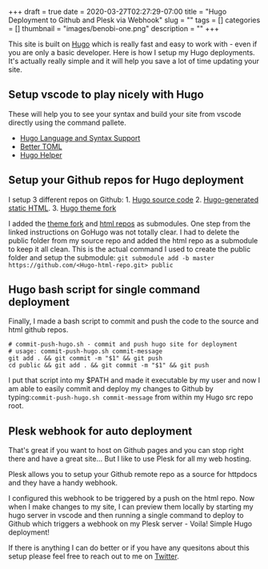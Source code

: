 +++ 
draft = true
date = 2020-03-27T02:27:29-07:00
title = "Hugo Deployment to Github and Plesk via Webhook"
slug = "" 
tags = []
categories = []
thumbnail = "images/benobi-one.png"
description = ""
+++

This site is built on [Hugo](https://gohugo.io/) which is really fast and easy to work with - even if you are only a basic developer. Here is how I setup my Hugo deployments. It's actually really simple and it will help you save a lot of time updating your site.

## Setup vscode to play nicely with Hugo 
These will help you to see your syntax and build your site from vscode directly using the command pallete.
* [Hugo Language and Syntax Support](https://marketplace.visualstudio.com/items?itemName=budparr.language-hugo-vscode)
* [Better TOML](https://marketplace.visualstudio.com/items?itemName=bungcip.better-toml)
* [Hugo Helper](https://marketplace.visualstudio.com/items?itemName=rusnasonov.vscode-hugo)


## Setup your Github repos for Hugo deployment 
I setup 3 different repos on Github: 
    1. [Hugo source code](https://github.com/bensig/benobi-one-src) 
    2. [Hugo-generated static HTML](https://github.com/bensig/benobi-one-html). 
    3. [Hugo theme fork](https://github.com/bensig/hugo-coder-portfolio) 

I added the [theme fork](https://www.andrewhoog.com/post/git-submodule-for-hugo-themes/) and [html repos](https://gohugo.io/hosting-and-deployment/hosting-on-github/) as submodules. One step from the linked instructions on GoHugo was not totally clear. I had to delete the public folder from my source repo and added the html repo as a submodule to keep it all clean. This is the actual command I used to create the public folder and setup the submodule: `git submodule add -b master https://github.com/<Hugo-html-repo.git> public` 

## Hugo bash script for single command deployment
Finally, I made a bash script to commit and push the code to the source and html github repos.

```#!/bin/bash
# commit-push-hugo.sh - commit and push hugo site for deployment
# usage: commit-push-hugo.sh commit-message
git add . && git commit -m "$1" && git push
cd public && git add . && git commit -m "$1" && git push
```

I put that script into my $PATH and made it executable by my user and now I am able to easily commit and deploy my changes to Github by typing:`commit-push-hugo.sh commit-message` from within my Hugo src repo root.

## Plesk webhook for auto deployment
That's great if you want to host on Github pages and you can stop right there and have a great site... But I like to use Plesk for all my web hosting. 

Plesk allows you to setup your Github remote repo as a source for httpdocs and they have a handy webhook. 

I configured this webhook to be triggered by a push on the html repo. Now when I make changes to my site, I can preview them locally by starting my hugo server in vscode and then running a single command to deploy to Github which triggers a webhook on my Plesk server - Voila! Simple Hugo deployment! 

If there is anything I can do better or if you have any quesitons about this setup please feel free to reach out to me on [Twitter](https://twitter.com/bensig).